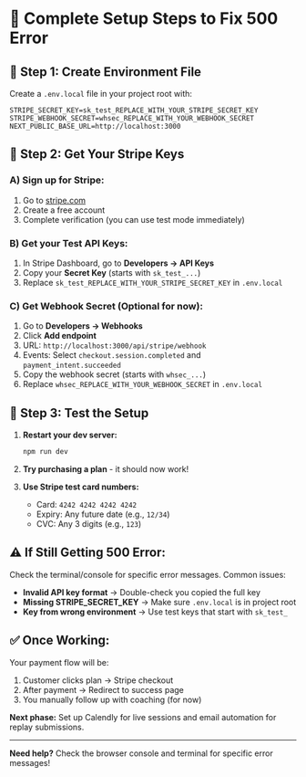 # 🚀 Complete Setup Steps to Fix 500 Error

## 📝 **Step 1: Create Environment File**

Create a `.env.local` file in your project root with:

```env
STRIPE_SECRET_KEY=sk_test_REPLACE_WITH_YOUR_STRIPE_SECRET_KEY
STRIPE_WEBHOOK_SECRET=whsec_REPLACE_WITH_YOUR_WEBHOOK_SECRET
NEXT_PUBLIC_BASE_URL=http://localhost:3000
```

## 🔑 **Step 2: Get Your Stripe Keys**

### **A) Sign up for Stripe:**
1. Go to [stripe.com](https://stripe.com) 
2. Create a free account
3. Complete verification (you can use test mode immediately)

### **B) Get your Test API Keys:**
1. In Stripe Dashboard, go to **Developers → API Keys**
2. Copy your **Secret Key** (starts with `sk_test_...`)
3. Replace `sk_test_REPLACE_WITH_YOUR_STRIPE_SECRET_KEY` in `.env.local`

### **C) Get Webhook Secret (Optional for now):**
1. Go to **Developers → Webhooks** 
2. Click **Add endpoint**
3. URL: `http://localhost:3000/api/stripe/webhook`
4. Events: Select `checkout.session.completed` and `payment_intent.succeeded`
5. Copy the webhook secret (starts with `whsec_...`)
6. Replace `whsec_REPLACE_WITH_YOUR_WEBHOOK_SECRET` in `.env.local`

## 🧪 **Step 3: Test the Setup**

1. **Restart your dev server:**
   ```bash
   npm run dev
   ```

2. **Try purchasing a plan** - it should now work!

3. **Use Stripe test card numbers:**
   - Card: `4242 4242 4242 4242`
   - Expiry: Any future date (e.g., `12/34`)
   - CVC: Any 3 digits (e.g., `123`)

## ⚠️ **If Still Getting 500 Error:**

Check the terminal/console for specific error messages. Common issues:

- **Invalid API key format** → Double-check you copied the full key
- **Missing STRIPE_SECRET_KEY** → Make sure `.env.local` is in project root
- **Key from wrong environment** → Use test keys that start with `sk_test_`

## ✅ **Once Working:**

Your payment flow will be:
1. Customer clicks plan → Stripe checkout
2. After payment → Redirect to success page
3. You manually follow up with coaching (for now)

**Next phase:** Set up Calendly for live sessions and email automation for replay submissions.

---
**Need help?** Check the browser console and terminal for specific error messages!
